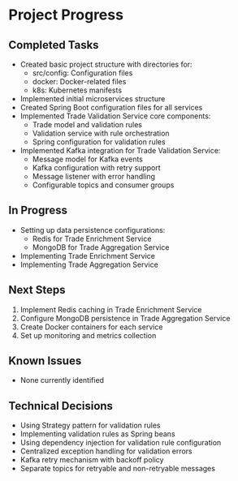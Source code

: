 # Project Progress

## Completed Tasks
- Created basic project structure with directories for:
  - src/config: Configuration files
  - docker: Docker-related files
  - k8s: Kubernetes manifests
- Implemented initial microservices structure
- Created Spring Boot configuration files for all services
- Implemented Trade Validation Service core components:
  - Trade model and validation rules
  - Validation service with rule orchestration
  - Spring configuration for validation rules
- Implemented Kafka integration for Trade Validation Service:
  - Message model for Kafka events
  - Kafka configuration with retry support
  - Message listener with error handling
  - Configurable topics and consumer groups

## In Progress
- Setting up data persistence configurations:
  - Redis for Trade Enrichment Service
  - MongoDB for Trade Aggregation Service
- Implementing Trade Enrichment Service
- Implementing Trade Aggregation Service

## Next Steps
1. Implement Redis caching in Trade Enrichment Service
2. Configure MongoDB persistence in Trade Aggregation Service
3. Create Docker containers for each service
4. Set up monitoring and metrics collection

## Known Issues
- None currently identified

## Technical Decisions
- Using Strategy pattern for validation rules
- Implementing validation rules as Spring beans
- Using dependency injection for validation rule configuration
- Centralized exception handling for validation errors
- Kafka retry mechanism with backoff policy
- Separate topics for retryable and non-retryable messages